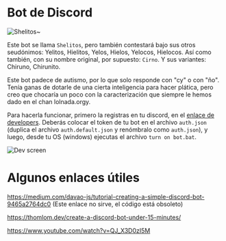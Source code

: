 Bot de Discord
==============

![Shelitos~](https://i.imgur.com/by5JtW6.png)

Este bot se llama `Shelitos`, pero también contestará bajo sus otros seudónimos: Yelitos, Hielitos, Yelos, Hielos, Yelocos, Hielocos. Así como también, con su nombre original, por supuesto: `Cirno`. Y sus variantes: Chiruno, Chirunito.

Este bot padece de autismo, por lo que solo responde con "cy" o con "ño". Tenía ganas de dotarle de una cierta inteligencia para hacer plática, pero creo que chocaría un poco con la caracterización que siempre le hemos dado en el chan lolnada.orgy.

Para hacerla funcionar, primero la registras en tu discord, en el [enlace de developers](https://discordapp.com/developers/applications/). Deberás colocar el token de tu bot en el archivo `auth.json` (duplica el archivo `auth.default.json` y renómbralo como `auth.json`), y luego, desde tu OS (windows) ejecutas el archivo `turn on bot.bat`.

![Dev screen](https://i.imgur.com/7u2OzIN.png)

Algunos enlaces útiles
======================
https://medium.com/davao-js/tutorial-creating-a-simple-discord-bot-9465a2764dc0 (Este enlace no sirve, el código está obsoleto)

https://thomlom.dev/create-a-discord-bot-under-15-minutes/

https://www.youtube.com/watch?v=QJ_X3D0zI5M